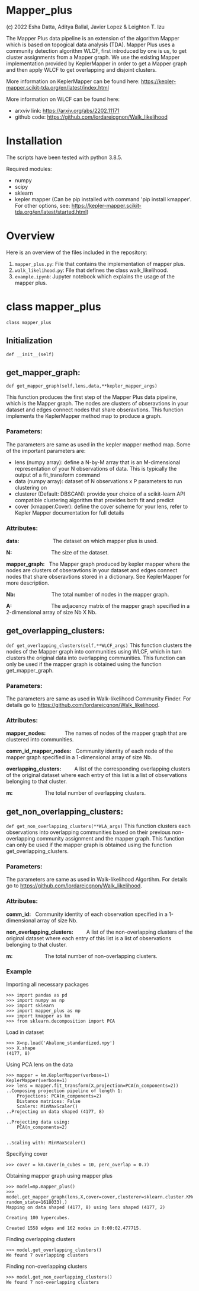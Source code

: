 # Mapper_plus

(c) 2022 Esha Datta, Aditya Ballal, Javier Lopez & Leighton T. Izu

The Mapper Plus data pipeline is an extension of the algorithm Mapper which is based on topogical data analysis (TDA). Mapper Plus uses a community detection algorithm WLCF, first introduced by one is us, to get cluster assignments from a Mapper graph. We use the existing Mapper implementation provided by KeplerMapper in order to get a Mapper graph and then apply WLCF to get overlapping and disjoint clusters. 

More information on KeplerMapper can be found here: https://kepler-mapper.scikit-tda.org/en/latest/index.html

More information on WLCF can be found here: 
- arxviv link: https://arxiv.org/abs/2202.11171
- github code: https://github.com/lordareicgnon/Walk_likelihood

# Installation

The scripts have been tested with python 3.8.5.

Required modules:
- numpy
- scipy
- sklearn
- kepler mapper (Can be pip installed with command 'pip install kmapper'. For other options, see: https://kepler-mapper.scikit-tda.org/en/latest/started.html)

# Overview

Here is an overview of the files included in the repository:
1. ```mapper_plus.py```: File that contains the implementation of mapper plus.
2. ```walk_likelihood.py```: File that defines the class walk_likelihood.
3. ```example.ipynb```: Jupyter notebook which explains the usage of the mapper plus.

# class mapper_plus

```class mapper_plus```
## Initialization
```def __init__(self)```

## get_mapper_graph:
```def get_mapper_graph(self,lens,data,**kepler_mapper_args)```

This function produces the first step of the Mapper Plus data pipeline, which is the Mapper graph. The nodes are clusters of obseravtions in your dataset and edges connect nodes that share obseravtions. This function implements the KeplerMapper method map to produce a graph.


### Parameters: 
The parameters are same as used in the kepler mapper method map. Some of the important parameters are:
- lens (numpy array): define a N-by-M array that is an M-dimensional representation of your N observations of data. This is typically the output of a fit_transform command
- data (numpy array): dataset of N observations x P parameters to run clustering on 
- clusterer (Default: DBSCAN): provide your choice of a scikit-learn API compatible clustering algorithm that provides both fit and predict
- cover (kmapper.Cover): define the cover scheme for your lens, refer to Kepler Mapper documentation for full details   

### Attributes:

__data:__ &nbsp; &nbsp; &nbsp; &nbsp; &nbsp; &nbsp; &nbsp; &nbsp; &nbsp; &nbsp; &nbsp;  The dataset on which mapper plus is used.

__N:__	&nbsp; &nbsp; &nbsp; &nbsp; &nbsp; &nbsp; &nbsp; &nbsp; &nbsp; &nbsp; &nbsp; &nbsp; &nbsp; The size of the dataset.

__mapper_graph:__  &nbsp; The Mapper graph produced by kepler mapper where the nodes are clusters of obseravtions in your dataset and edges connect nodes that share obseravtions stored in a dictionary. See KeplerMapper for more description. 

__Nb:__ &nbsp; &nbsp; &nbsp; &nbsp; &nbsp; &nbsp; &nbsp; &nbsp; &nbsp; &nbsp; &nbsp; &nbsp; The total number of nodes in the mapper graph.

__A:__ &nbsp; &nbsp; &nbsp; &nbsp; &nbsp; &nbsp; &nbsp; &nbsp; &nbsp; &nbsp; &nbsp; &nbsp; &nbsp; The adjacency matrix of the mapper graph specified in a 2-dimensional array of size Nb X Nb.

## get_overlapping_clusters:
```def get_overlapping_clusters(self,**WLCF_args)```
This function clusters the nodes of the Mapper graph into communities using WLCF, which in turn clusters the original data into overlapping communities. This function can only be used if the mapper graph is obtained using the function get_mapper_graph.

### Parameters: 
The parameters are same as used in Walk-likelihood Community Finder. For details go to https://github.com/lordareicgnon/Walk_likelihood.

### Attributes:

__mapper_nodes:__  &nbsp; &nbsp; &nbsp; &nbsp; &nbsp; &nbsp; The names of nodes of the mapper graph that are clustered into communities.

__comm_id_mapper_nodes:__ &nbsp; Community identity of each node of the mapper graph specified in a 1-dimensional array of size Nb.

__overlapping_clusters:__ &nbsp; &nbsp; &nbsp; &nbsp; A list of the corresponding overlapping clusters of the original dataset where each entry of this list is a list of observations belonging to that cluster.

__m:__&nbsp; &nbsp; &nbsp; &nbsp; &nbsp; &nbsp; &nbsp; &nbsp; &nbsp; &nbsp; &nbsp; The total number of overlapping clusters.


## get_non_overlapping_clusters:
```def get_non_overlapping_clusters(**WLA_args)```
This function clusters each observations into overlapping communities based on their previous non-overlapping community assignment and the mapper graph. This function can only be used if the mapper graph is obtained using the function get_overlapping_clusters.

### Parameters: 
The parameters are same as used in Walk-likelihood Algortihm. For details go to https://github.com/lordareicgnon/Walk_likelihood.


### Attributes:

__comm_id:__ &nbsp; Community identity of each observation specified in a 1-dimensional array of size Nb.

__non_overlapping_clusters:__ &nbsp; &nbsp; &nbsp; &nbsp; A list of the non-overlapping clusters of the original dataset where each entry of this list is a list of observations belonging to that cluster.

__m:__&nbsp; &nbsp; &nbsp; &nbsp; &nbsp; &nbsp; &nbsp; &nbsp; &nbsp; &nbsp; &nbsp; The total number of non-overlapping clusters.


### Example

Importing all necessary packages
```
>>> import pandas as pd
>>> import numpy as np
>>> import sklearn
>>> import mapper_plus as mp 
>>> import kmapper as km 
>>> from sklearn.decomposition import PCA 
```

Load in dataset
```
>>> X=np.load('Abalone_standardized.npy')
>>> X.shape
(4177, 8)
```

Using PCA lens on the data
```
>>> mapper = km.KeplerMapper(verbose=1)
KeplerMapper(verbose=1)
>>> lens = mapper.fit_transform(X,projection=PCA(n_components=2))
..Composing projection pipeline of length 1:
	Projections: PCA(n_components=2)
	Distance matrices: False
	Scalers: MinMaxScaler()
..Projecting on data shaped (4177, 8)

..Projecting data using: 
	PCA(n_components=2)


..Scaling with: MinMaxScaler()
```

Specifying cover
```
>>> cover = km.Cover(n_cubes = 10, perc_overlap = 0.7)
```

Obtaining mapper graph using mapper plus
```
>>> model=mp.mapper_plus()
>>> model.get_mapper_graph(lens,X,cover=cover,clusterer=sklearn.cluster.KMeans(n_clusters=2, random_state=1618033),)
Mapping on data shaped (4177, 8) using lens shaped (4177, 2)

Creating 100 hypercubes.

Created 1558 edges and 162 nodes in 0:00:02.477715.
```

Finding overlapping clusters
```
>>> model.get_overlapping_clusters()
We found 7 overlapping clusters
```

Finding non-overlapping clusters
```
>>> model.get_non_overlapping_clusters()
We found 7 non-overlapping clusters
```
